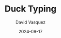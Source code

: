 ---
title: Duck Typing
date: 2024-09-17
author: David Vasquez
draf : false
description: Guide to emoji usage in Hugo
tags: Machine Learning

---